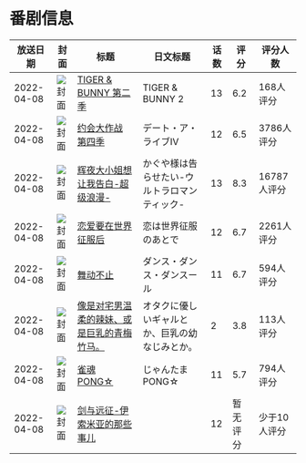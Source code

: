 # 番剧信息

|放送日期|封面|标题|日文标题|话数|评分|评分人数|
|---|---|---|---|---|---|---|
|2022-04-08|![封面](https://lain.bgm.tv/pic/cover/c/53/39/279321_WwuVj.jpg)|[TIGER & BUNNY 第二季](https://bangumi.tv/subject/279321)|TIGER & BUNNY 2|13|6.2|168人评分|
|2022-04-08|![封面](https://lain.bgm.tv/pic/cover/c/6c/2a/302128_82c5B.jpg)|[约会大作战 第四季](https://bangumi.tv/subject/302128)|デート・ア・ライブⅣ|12|6.5|3786人评分|
|2022-04-08|![封面](https://lain.bgm.tv/pic/cover/c/cf/9c/317613_bpGX4.jpg)|[辉夜大小姐想让我告白-超级浪漫-](https://bangumi.tv/subject/317613)|かぐや様は告らせたい-ウルトラロマンティック-|13|8.3|16787人评分|
|2022-04-08|![封面](https://lain.bgm.tv/pic/cover/c/22/3e/332446_A6ccO.jpg)|[恋爱要在世界征服后](https://bangumi.tv/subject/332446)|恋は世界征服のあとで|12|6.7|2261人评分|
|2022-04-08|![封面](https://lain.bgm.tv/pic/cover/c/0d/15/332585_qfFVw.jpg)|[舞动不止](https://bangumi.tv/subject/332585)|ダンス・ダンス・ダンスール|11|6.7|594人评分|
|2022-04-08|![封面](https://bangumi.tv/img/no_icon_subject.png)|[像是对宅男温柔的辣妹、或是巨乳的青梅竹马。](https://bangumi.tv/subject/356763)|オタクに優しいギャルとか、巨乳の幼なじみとか。|2|3.8|113人评分|
|2022-04-08|![封面](https://lain.bgm.tv/pic/cover/c/72/40/365297_GPzp4.jpg)|[雀魂 PONG☆](https://bangumi.tv/subject/365297)|じゃんたま PONG☆|11|5.7|794人评分|
|2022-04-08|![封面](https://lain.bgm.tv/pic/cover/c/b2/b1/376676_aTR4t.jpg)|[剑与远征-伊索米亚的那些事儿](https://bangumi.tv/subject/376676)||12|暂无评分|少于10人评分|
